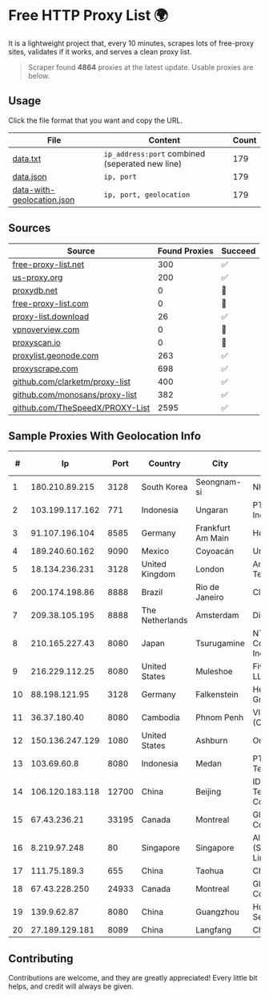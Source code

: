 
# Free HTTP Proxy List 🌍

It is a lightweight project that, every 10 minutes, scrapes lots of free-proxy sites, validates if it works, and serves a clean proxy list.


> Scraper found **4864** proxies at the latest update. Usable proxies are below.

## Usage

Click the file format that you want and copy the URL.


|File|Content|Count|
|----|-------|-----|
|[data.txt](https://raw.githubusercontent.com/themiralay/Proxy-List-World/master/data.txt)|`ip_address:port` combined (seperated new line)|179|
|[data.json](https://raw.githubusercontent.com/themiralay/Proxy-List-World/master/data.json)|`ip, port`|179|
|[data-with-geolocation.json](https://raw.githubusercontent.com/themiralay/Proxy-List-World/master/data-with-geolocation.json)|`ip, port, geolocation`|179|

## Sources

|Source|Found Proxies|Succeed|
|------|-------------|-------|
|[free-proxy-list.net](https://free-proxy-list.net)|300|✅|
|[us-proxy.org](https://www.us-proxy.org)|200|✅|
|[proxydb.net](http://proxydb.net)|0|🚫|
|[free-proxy-list.com](https://free-proxy-list.com/?page=&port=&type%5B%5D=http&type%5B%5D=https&up_time=0&search=Search)|0|🚫|
|[proxy-list.download](https://www.proxy-list.download/HTTP)|26|✅|
|[vpnoverview.com](https://vpnoverview.com/privacy/anonymous-browsing/free-proxy-servers)|0|🚫|
|[proxyscan.io](https://www.proxyscan.io)|0|🚫|
|[proxylist.geonode.com](https://proxylist.geonode.com/api/proxy-list?limit=300&page=1&sort_by=lastChecked&sort_type=desc&protocols=http,https)|263|✅|
|[proxyscrape.com](https://api.proxyscrape.com/v2/?request=displayproxies&protocol=http&timeout=10000&country=all&ssl=all&anonymity=all)|698|✅|
|[github.com/clarketm/proxy-list](https://raw.githubusercontent.com/clarketm/proxy-list/master/proxy-list-raw.txt)|400|✅|
|[github.com/monosans/proxy-list](https://raw.githubusercontent.com/monosans/proxy-list/main/proxies/http.txt)|382|✅|
|[github.com/TheSpeedX/PROXY-List](https://raw.githubusercontent.com/TheSpeedX/PROXY-List/master/http.txt)|2595|✅|


## Sample Proxies With Geolocation Info

|#|Ip|Port|Country|City|Internet Service Provider|
|-|--|----|-------|----|-------------------------|
|1|180.210.89.215|3128|South Korea|Seongnam-si|NHNCLOUD|
|2|103.199.117.162|771|Indonesia|Ungaran|PT Hepra Teknologi Indonesia|
|3|91.107.196.104|8585|Germany|Frankfurt Am Main|Hetzner Online AG|
|4|189.240.60.162|9090|Mexico|Coyoacán|Uninet S.A. de C.V.|
|5|18.134.236.231|3128|United Kingdom|London|Amazon Technologies Inc.|
|6|200.174.198.86|8888|Brazil|Rio de Janeiro|Claro S.A|
|7|209.38.105.195|8888|The Netherlands|Amsterdam|DigitalOcean, LLC|
|8|210.165.227.43|8080|Japan|Tsurugamine|NTT PC Communications, Inc.|
|9|216.229.112.25|8080|United States|Muleshoe|Five Area Systems, LLC|
|10|88.198.121.95|3128|Germany|Falkenstein|Hetzner Online GmbH|
|11|36.37.180.40|8080|Cambodia|Phnom Penh|VIETTEL (CAMBODIA) PTE|
|12|150.136.247.129|1080|United States|Ashburn|Oracle Corporation|
|13|103.69.60.8|8080|Indonesia|Medan|PT Sukha Karya Teknologi|
|14|106.120.183.118|12700|China|Beijing|IDC, China Telecommunications Corporation|
|15|67.43.236.21|33195|Canada|Montreal|GloboTech Communications|
|16|8.219.97.248|80|Singapore|Singapore|Alibaba Cloud (Singapore) Private Limited|
|17|111.75.189.3|655|China|Taohua|Chinanet|
|18|67.43.228.250|24933|Canada|Montreal|GloboTech Communications|
|19|139.9.62.87|8080|China|Guangzhou|Huawei Cloud Service data center|
|20|27.189.129.181|8089|China|Langfang|Chinanet|



## Contributing

Contributions are welcome, and they are greatly appreciated! Every
little bit helps, and credit will always be given.

